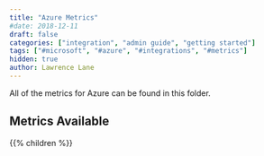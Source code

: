 ```yaml
---
title: "Azure Metrics"
#date: 2018-12-11
draft: false
categories: ["integration", "admin guide", "getting started"]
tags: ["#microsoft", "#azure", "#integrations", "#metrics"]
hidden: true
author: Lawrence Lane
---
```

All of the metrics for Azure can be found in this folder.

## Metrics Available
{{% children %}}
